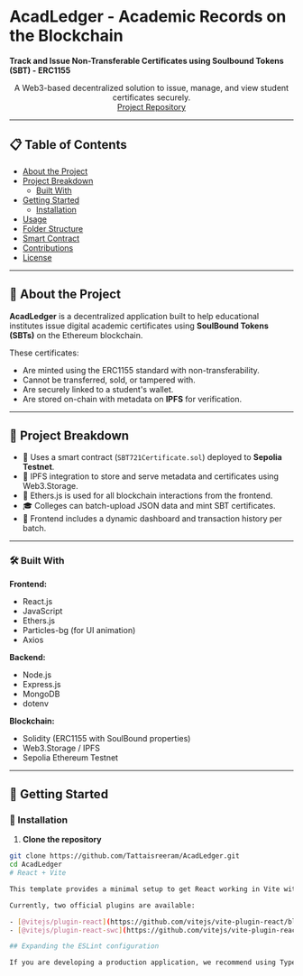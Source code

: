 # AcadLedger - Academic Records on the Blockchain

**Track and Issue Non-Transferable Certificates using Soulbound Tokens (SBT) - ERC1155**

<p align="center">
  A Web3-based decentralized solution to issue, manage, and view student certificates securely.<br/>
  <a href="https://github.com/Abhisharmika/Digital_Certificate">Project Repository</a>
</p>

---

## 📋 Table of Contents

- [About the Project](#about-the-project)
- [Project Breakdown](#project-breakdown)
  - [Built With](#built-with)
- [Getting Started](#getting-started)
  - [Installation](#installation)
- [Usage](#usage)
- [Folder Structure](#folder-structure)
- [Smart Contract](#smart-contract)
- [Contributions](#contributions)
- [License](#license)

---

## 🧐 About the Project

**AcadLedger** is a decentralized application built to help educational institutes issue digital academic certificates using **SoulBound Tokens (SBTs)** on the Ethereum blockchain.

These certificates:
- Are minted using the ERC1155 standard with non-transferability.
- Cannot be transferred, sold, or tampered with.
- Are securely linked to a student's wallet.
- Are stored on-chain with metadata on **IPFS** for verification.

---

## 🔨 Project Breakdown

- 🚀 Uses a smart contract (`SBT721Certificate.sol`) deployed to **Sepolia Testnet**.
- 🧾 IPFS integration to store and serve metadata and certificates using Web3.Storage.
- 🔗 Ethers.js is used for all blockchain interactions from the frontend.
- 🎓 Colleges can batch-upload JSON data and mint SBT certificates.
- 🧠 Frontend includes a dynamic dashboard and transaction history per batch.

---

### 🛠 Built With

**Frontend:**
- React.js
- JavaScript
- Ethers.js
- Particles-bg (for UI animation)
- Axios

**Backend:**
- Node.js
- Express.js
- MongoDB
- dotenv

**Blockchain:**
- Solidity (ERC1155 with SoulBound properties)
- Web3.Storage / IPFS
- Sepolia Ethereum Testnet

---

## 🚀 Getting Started

### 🔨 Installation

1. **Clone the repository**

```bash
git clone https://github.com/Tattaisreeram/AcadLedger.git
cd AcadLedger
# React + Vite

This template provides a minimal setup to get React working in Vite with HMR and some ESLint rules.

Currently, two official plugins are available:

- [@vitejs/plugin-react](https://github.com/vitejs/vite-plugin-react/blob/main/packages/plugin-react) uses [Babel](https://babeljs.io/) for Fast Refresh
- [@vitejs/plugin-react-swc](https://github.com/vitejs/vite-plugin-react/blob/main/packages/plugin-react-swc) uses [SWC](https://swc.rs/) for Fast Refresh

## Expanding the ESLint configuration

If you are developing a production application, we recommend using TypeScript with type-aware lint rules enabled. Check out the [TS template](https://github.com/vitejs/vite/tree/main/packages/create-vite/template-react-ts) for information on how to integrate TypeScript and [`typescript-eslint`](https://typescript-eslint.io) in your project.
